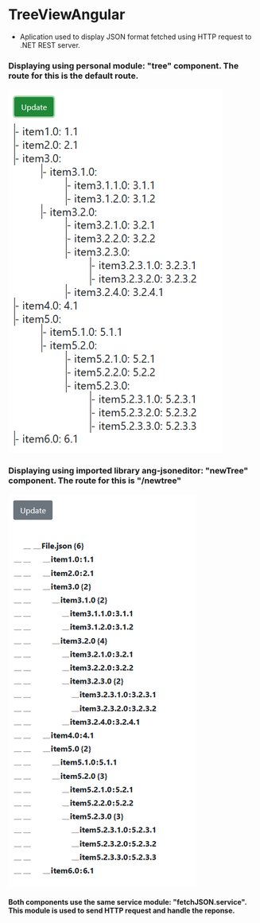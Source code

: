# TreeViewAngular
- Aplication used to display JSON format fetched using HTTP request to .NET REST server.
### Displaying using personal module: "tree" component. The route for this is the default route.
![alt text](https://raw.githubusercontent.com/dudu3000/TreeViewAngular/master/personalDisplay.png?raw=true)
### Displaying using imported library ang-jsoneditor: "newTree" component. The route for this is "/newtree"
![alt text](https://raw.githubusercontent.com/dudu3000/TreeViewAngular/master/libraryDisplay.png?raw=true)
#### Both components use the same service module: "fetchJSON.service". This module is used to send HTTP request and handle the reponse.
